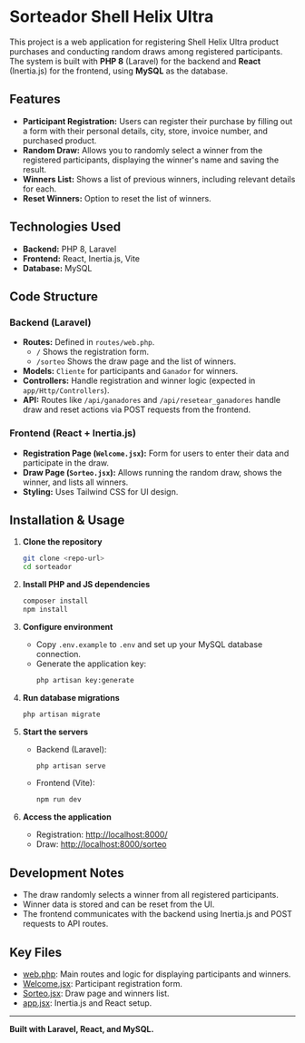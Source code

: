 # Sorteador Shell Helix Ultra

This project is a web application for registering Shell Helix Ultra product purchases and conducting random draws among registered participants. The system is built with **PHP 8** (Laravel) for the backend and **React** (Inertia.js) for the frontend, using **MySQL** as the database.

## Features

-   **Participant Registration:** Users can register their purchase by filling out a form with their personal details, city, store, invoice number, and purchased product.
-   **Random Draw:** Allows you to randomly select a winner from the registered participants, displaying the winner's name and saving the result.
-   **Winners List:** Shows a list of previous winners, including relevant details for each.
-   **Reset Winners:** Option to reset the list of winners.

## Technologies Used

-   **Backend:** PHP 8, Laravel
-   **Frontend:** React, Inertia.js, Vite
-   **Database:** MySQL

## Code Structure

### Backend (Laravel)

-   **Routes:** Defined in `routes/web.php`.
    -   `/` Shows the registration form.
    -   `/sorteo` Shows the draw page and the list of winners.
-   **Models:** `Cliente` for participants and `Ganador` for winners.
-   **Controllers:** Handle registration and winner logic (expected in `app/Http/Controllers`).
-   **API:** Routes like `/api/ganadores` and `/api/resetear_ganadores` handle draw and reset actions via POST requests from the frontend.

### Frontend (React + Inertia.js)

-   **Registration Page (`Welcome.jsx`):** Form for users to enter their data and participate in the draw.
-   **Draw Page (`Sorteo.jsx`):** Allows running the random draw, shows the winner, and lists all winners.
-   **Styling:** Uses Tailwind CSS for UI design.

## Installation & Usage

1. **Clone the repository**

    ```sh
    git clone <repo-url>
    cd sorteador
    ```

2. **Install PHP and JS dependencies**

    ```sh
    composer install
    npm install
    ```

3. **Configure environment**

    - Copy `.env.example` to `.env` and set up your MySQL database connection.
    - Generate the application key:
        ```sh
        php artisan key:generate
        ```

4. **Run database migrations**

    ```sh
    php artisan migrate
    ```

5. **Start the servers**

    - Backend (Laravel):
        ```sh
        php artisan serve
        ```
    - Frontend (Vite):
        ```sh
        npm run dev
        ```

6. **Access the application**
    - Registration: [http://localhost:8000/](http://localhost:8000/)
    - Draw: [http://localhost:8000/sorteo](http://localhost:8000/sorteo)

## Development Notes

-   The draw randomly selects a winner from all registered participants.
-   Winner data is stored and can be reset from the UI.
-   The frontend communicates with the backend using Inertia.js and POST requests to API routes.

## Key Files

-   [web.php](http://_vscodecontentref_/0): Main routes and logic for displaying participants and winners.
-   [Welcome.jsx](http://_vscodecontentref_/1): Participant registration form.
-   [Sorteo.jsx](http://_vscodecontentref_/2): Draw page and winners list.
-   [app.jsx](http://_vscodecontentref_/3): Inertia.js and React setup.

---

**Built with Laravel, React, and MySQL.**
